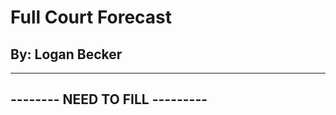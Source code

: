 # Full Court Forecast
## By: Logan Becker

-------------------------------
-------- NEED TO FILL ---------
-------------------------------
